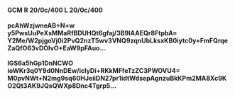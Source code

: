 #### GCM R 20/0c/400 L 20/0c/400
**pcAhWzjwneAB+N+w**<br/>**y5PwsUuPeXsMMaRfBDUHQt6gfaj/3B9lAAEQr8FtpbA=**<br/>**Y2Me/W2pjgoVj0i2PvQ2nzT5wv3VNQ9zqnUbLksxKB0iytc0y+FmFQrqeZaQfO63vDOIvO+EaW9pFAuo...**<br/><br/>
**lGS6a5hGp1DnNCWO**<br/>**ioWKr3q0Y9d0NnDEw/icIyDi+RKkMFfeTzZC3PWOVU4=**<br/>**M0pvNWt+N2mg9sq60HJeiiDN27pr1idtWdsepAgnzuBkKPm2MA8Xc9KO2Qt3AK9JQsQWXp8Dnc4Tgrp5...**
